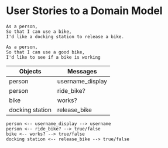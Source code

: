 # User Stories to a Domain Model
```
As a person,
So that I can use a bike,
I'd like a docking station to release a bike.
```
```
As a person,
So that I can use a good bike,
I'd like to see if a bike is working
```

| Objects | Messages |
|---------|-----------|
| person | username_display |
| person | ride_bike? |
| bike | works? |
| docking station | release_bike |

```
person <-- username_display --> username
person <-- ride_bike? --> true/false
bike <-- works? --> true/false
docking station <-- release_bike --> true/false
```
